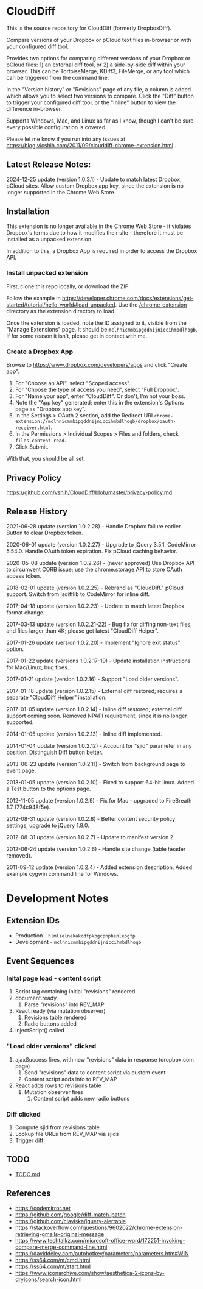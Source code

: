 
# CloudDiff #

This is the source repository for CloudDiff (formerly DropboxDiff).

Compare versions of your Dropbox or pCloud text files in-browser or with your configured diff tool.

Provides two options for comparing different versions of your Dropbox or pCloud files:  1) an external diff tool, or 2) a side-by-side diff within your browser.  This can be TortoiseMerge, KDiff3, FileMerge, or any tool which can be triggered from the command line.

In the "Version history" or "Revisions" page of any file, a column is added which allows you to select two versions to compare.  Click the "Diff" button to trigger your configured diff tool, or the "Inline" button to view the difference in-browser.

Supports Windows, Mac, and Linux as far as I know, though I can't be sure every possible configuration is covered.

Please let me know if you run into any issues at https://blog.vicshih.com/2011/09/clouddiff-chrome-extension.html .


## Latest Release Notes: ##

2024-12-25 update (version 1.0.3.1) - Update to match latest Dropbox, pCloud sites. Allow custom Dropbox app key, since the extension is no longer supported in the Chrome Web Store.


## Installation ##

This extension is no longer available in the Chrome Web Store - it violates Dropbox's terms due to how it modifies their site -
therefore it must be installed as a unpacked extension.

In addition to this, a Dropbox App is required in order to access the Dropbox API.


### Install unpacked extension ###

First, clone this repo locally, or download the ZIP.

Follow the example in https://developer.chrome.com/docs/extensions/get-started/tutorial/hello-world#load-unpacked.
Use the [/chrome-extension](https://github.com/vshih/CloudDiff/tree/master/chrome-extension) directory as the extension directory to load.

Once the extension is loaded, note the ID assigned to it, visible from the "Manage Extensions" page.  It should be `mclhnicmmbipgddnijniccihmbdlhogb`.
If for some reason it isn't, please get in contact with me.


### Create a Dropbox App ###

Browse to https://www.dropbox.com/developers/apps and click "Create app".

1. For "Choose an API", select "Scoped access".
2. For "Choose the type of access you need", select "Full Dropbox".
3. For "Name your app", enter "CloudDiff".  Or don't, I'm not your boss.
4. Note the "App key" generated; enter this in the extension's Options page as "Dropbox app key".
5. In the Settings > OAuth 2 section, add the Redirect URI `chrome-extension://mclhnicmmbipgddnijniccihmbdlhogb/dropbox/oauth-receiver.html`.
6. In the Permissions > Individual Scopes > Files and folders, check `files.content.read`.
7. Click Submit.

With that, you should be all set.


## Privacy Policy ##

https://github.com/vshih/CloudDiff/blob/master/privacy-policy.md


## Release History ##

2021-06-28 update (version 1.0.2.28) - Handle Dropbox failure earlier.  Button to clear Dropbox token.

2020-06-01 update (version 1.0.2.27) - Upgrade to jQuery 3.5.1, CodeMirror 5.54.0.  Handle OAuth token expiration.  Fix pCloud caching behavior.

2020-05-08 update (version 1.0.2.26) - (never approved) Use Dropbox API to circumvent CORB issue; use the chrome.storage API to store OAuth access token.

2018-02-01 update (version 1.0.2.25) - Rebrand as "CloudDiff."  pCloud support.  Switch from jsdifflib to CodeMirror for inline diff.

2017-04-18 update (version 1.0.2.23) - Update to match latest Dropbox format change.

2017-03-13 update (version 1.0.2.21-22) - Bug fix for diffing non-text files, and files larger than 4K; please get latest "CloudDiff Helper".

2017-01-26 update (version 1.0.2.20) - Implement "Ignore exit status" option.

2017-01-22 update (versions 1.0.2.17-19) - Update installation instructions for Mac/Linux; bug fixes.

2017-01-21 update (version 1.0.2.16) - Support "Load older versions".

2017-01-18 update (version 1.0.2.15) - External diff restored; requires a separate "CloudDiff Helper" installation.

2017-01-05 update (version 1.0.2.14) - Inline diff restored; external diff support coming soon.  Removed NPAPI requirement, since it is no longer supported.

2014-01-05 update (version 1.0.2.13) - Inline diff implemented.

2014-01-04 update (version 1.0.2.12) - Account for "sjid" parameter in any position.  Distinguish Diff button better.

2013-06-23 update (version 1.0.2.11) - Switch from background page to event page.

2013-01-05 update (version 1.0.2.10) - Fixed to support 64-bit linux.  Added a Test button to the options page.

2012-11-05 update (version 1.0.2.9) - Fix for Mac - upgraded to FireBreath 1.7 (774c948f5e).

2012-08-31 update (version 1.0.2.8) - Better content security policy settings, upgrade to jQuery 1.8.0.

2012-08-31 update (version 1.0.2.7) - Update to manifest version 2.

2012-06-24 update (version 1.0.2.6) - Handle site change (table header removed).

2011-09-12 update (version 1.0.2.4) - Added extension description. Added example cygwin command line for Windows.


# Development Notes #


## Extension IDs ##

- Production - `hlmlielnekakcdfpkbgcpnphenleogfp`
- Development - `mclhnicmmbipgddnijniccihmbdlhogb`


## Event Sequences ##


### Inital page load - content script

1. Script tag containing initial "revisions" rendered
2. document.ready
    1. Parse "revisions" into REV\_MAP
3. React ready (via mutation observer)
    1. Revisions table rendered
    2. Radio buttons added
4. injectScript() called


### "Load older versions" clicked

1. ajaxSuccess fires, with new "revisions" data in response (dropbox.com page)
    1. Send "revisions" data to content script via custom event
    2. Content script adds info to REV\_MAP
2. React adds rows to revisions table
    1. Mutation observer fires
        1. Content script adds new radio buttons


### Diff clicked

1. Compute sjid from revisions table
2. Lookup file URLs from REV\_MAP via sjids
3. Trigger diff


## TODO ##

- [TODO.md](TODO.md)


## References ##

- https://codemirror.net
- https://github.com/google/diff-match-patch
- https://github.com/claviska/jquery-alertable
- https://stackoverflow.com/questions/9602022/chrome-extension-retrieving-gmails-original-message
- https://www.techtalkz.com/microsoft-office-word/172251-invoking-compare-merge-command-line.html
- https://daviddeley.com/autohotkey/parameters/parameters.htm#WIN
- https://ss64.com/nt/cmd.html
- https://ss64.com/nt/start.html
- https://www.iconarchive.com/show/aesthetica-2-icons-by-dryicons/search-icon.html

